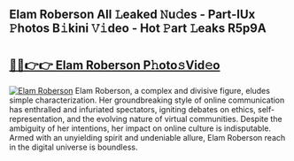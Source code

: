 ## Elam Roberson All 𝙻eaked 𝙽u𝚍es - Part-IUx 𝙿hotos B𝚒kini 𝚅𝚒deo - Hot 𝙿art 𝙻eaks R5p9A

# <h2><a href="http://ld52utu.urlbe.top/?page=Elam+Roberson">🔗🔗👉👉 Elam Roberson P𝚑oto𝚜Vid𝚎o</a></h2>

[![Elam Roberson](https://i.imgur.com/eBuTRDB.gif)](http://ld52utu.urlbe.top/?page=Elam+Roberson)
Elam Roberson, a complex and divisive figure, eludes simple characterization. Her groundbreaking style of online communication has enthralled and infuriated spectators, igniting debates on ethics, self-representation, and the evolving nature of virtual communities. Despite the ambiguity of her intentions, her impact on online culture is indisputable. Armed with an unyielding spirit and undeniable allure, Elam Roberson reach in the digital universe is boundless.
